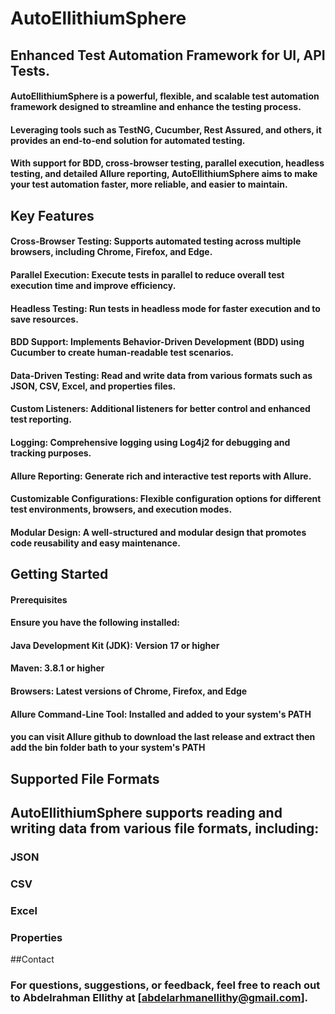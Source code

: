 # AutoEllithiumSphere
## Enhanced Test Automation Framework for UI, API Tests.
#### AutoEllithiumSphere is a powerful, flexible, and scalable test automation framework designed to streamline and enhance the testing process.
#### Leveraging tools such as TestNG, Cucumber, Rest Assured, and others, it provides an end-to-end solution for automated testing.
#### With support for BDD, cross-browser testing, parallel execution, headless testing, and detailed Allure reporting, AutoEllithiumSphere aims to make your test automation faster, more reliable, and easier to maintain.


## Key Features
#### Cross-Browser Testing: Supports automated testing across multiple browsers, including Chrome, Firefox, and Edge.
#### Parallel Execution: Execute tests in parallel to reduce overall test execution time and improve efficiency.
#### Headless Testing: Run tests in headless mode for faster execution and to save resources.
#### BDD Support: Implements Behavior-Driven Development (BDD) using Cucumber to create human-readable test scenarios.
#### Data-Driven Testing: Read and write data from various formats such as JSON, CSV, Excel, and properties files.
#### Custom Listeners: Additional listeners for better control and enhanced test reporting.
#### Logging: Comprehensive logging using Log4j2 for debugging and tracking purposes.
#### Allure Reporting: Generate rich and interactive test reports with Allure.
#### Customizable Configurations: Flexible configuration options for different test environments, browsers, and execution modes.
#### Modular Design: A well-structured and modular design that promotes code reusability and easy maintenance.

## Getting Started
#### Prerequisites
#### Ensure you have the following installed:
 
#### Java Development Kit (JDK): Version 17 or higher
#### Maven: 3.8.1 or higher
#### Browsers: Latest versions of Chrome, Firefox, and Edge
#### Allure Command-Line Tool: Installed and added to your system's PATH
#### you can visit Allure github to download the last release and extract then add the bin folder bath to your system's PATH

## Supported File Formats
## AutoEllithiumSphere supports reading and writing data from various file formats, including:
### 
### JSON
### CSV
### Excel
### Properties


##Contact
### For questions, suggestions, or feedback, feel free to reach out to Abdelrahman Ellithy at [abdelarhmanellithy@gmail.com].